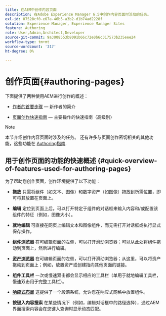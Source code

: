 ```yaml
---
title: 在AEM中创作内容页面
description: 在Adobe Experience Manager 6.5中创作内容页面时涉及的任务。
exl-id: 07528cf0-e67a-46b5-a3b2-d1b74ad2228f
solution: Experience Manager, Experience Manager Sites
feature: Authoring
role: User,Admin,Architect,Developer
source-git-commit: 9a3008553b8091b66c72e0b6c317573b235eee24
workflow-type: tm+mt
source-wordcount: '317'
ht-degree: 0%

---
```


# 创作页面{#authoring-pages}

下面提供了两种使用AEM进行创作的概述：

* [作者的首要步骤](/help/sites-authoring/first-steps.md)  — 新作者的简介

* [页面创作快速指南](/help/sites-authoring/qg-page-authoring.md)  — 主要操作的快速指南（高级别）

>[!NOTE]
>
>本节介绍创作内容页面时涉及的任务。 还有许多与页面创作密切相关的其他功能，这些功能在 [Authoring指南](/help/sites-authoring/first-steps.md).

## 用于创作页面的功能的快速概述 {#quick-overview-of-features-used-for-authoring-pages}

为了帮助您创作页面，创作环境提供了以下功能：

* **拖放**
只需将组件（如文本、图像）和数字资产（如图像）拖放到所需位置，即可将其放置在页面上。

* **编辑**
定位到页面上后，可以打开特定于组件的对话框来输入内容和/或配置该组件的特征（例如，图像大小）。

* **就地编辑**
可直接在网页上编辑文本和图像组件，而无需打开对话框或执行显式保存操作。

* **[组件浏览器](/help/sites-authoring/author-environment-tools.md#componentsbrowsertouchoptimizedui)**
在可编辑页面的左侧，可以打开滑动浏览器；可以从此处将组件拖动到页面上，然后进行编辑。

* **[资产浏览器](/help/sites-authoring/author-environment-tools.md#assetsbrowsertouchoptimizedui)**
在可编辑页面的左侧，可以打开滑动浏览器；从这里，可以将资产拖动到页面上；例如，放置资产或创建指向其他页面的链接。

* **组件工具栏**
一次或慢速双击都会显示相应的工具栏（单用于就地编辑工具栏，慢速双击用于完整工具栏）。

* **[响应式布局](/help/sites-authoring/responsive-layout.md)**
这提供了一个段落系统，允许您在响应式网格中放置组件。

* **按键入内容搜索**
在某些情况下（例如，编辑对话框中的路径选择），通过AEM界面搜索内容会在您键入查询时显示动态匹配。
